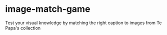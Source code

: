 # image-match-game
Test your visual knowledge by matching the right caption to images from Te Papa's collection
